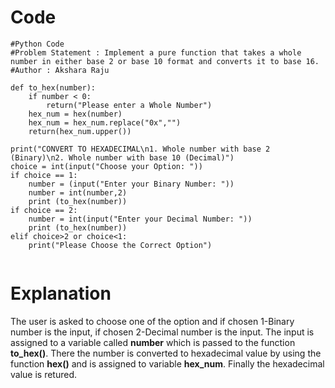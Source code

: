# Code
```
#Python Code
#Problem Statement : Implement a pure function that takes a whole number in either base 2 or base 10 format and converts it to base 16.
#Author : Akshara Raju

def to_hex(number):
    if number < 0:
        return("Please enter a Whole Number")
    hex_num = hex(number)
    hex_num = hex_num.replace("0x","")
    return(hex_num.upper())

print("CONVERT TO HEXADECIMAL\n1. Whole number with base 2 (Binary)\n2. Whole number with base 10 (Decimal)")
choice = int(input("Choose your Option: "))
if choice == 1:
    number = (input("Enter your Binary Number: "))
    number = int(number,2)
    print (to_hex(number))
if choice == 2:
    number = int(input("Enter your Decimal Number: "))
    print (to_hex(number))   
elif choice>2 or choice<1:
    print("Please Choose the Correct Option")     


```

# Explanation
The user is asked to choose one of the option and if chosen 1-Binary number is the input, if chosen 2-Decimal number is the input. The input is assigned to a variable called **number** which is passed to the function **to_hex()**. There the number is converted to hexadecimal value by using the function **hex()** and is assigned to variable **hex_num**.
Finally the hexadecimal value is retured.
